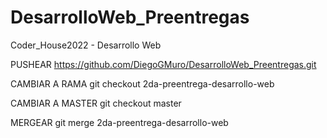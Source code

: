 # DesarrolloWeb_Preentregas
Coder_House2022 - Desarrollo Web

PUSHEAR
https://github.com/DiegoGMuro/DesarrolloWeb_Preentregas.git

CAMBIAR A RAMA 
git checkout 2da-preentrega-desarrollo-web

CAMBIAR A MASTER
git checkout master

MERGEAR
git merge 2da-preentrega-desarrollo-web